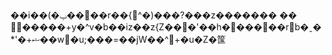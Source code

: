 ��i��(�׫��ݕ��r��{^�)���?���z������� ��♨�����+y�^v�b��iz��z{Z��޲�'��h������rb�ˬ�*'�+ޝ��w�u;���=��jW��^+�u�Z�筺